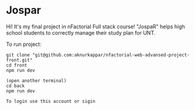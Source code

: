 # Jospar
Hi! It's my final project in nFactorial Full stack course!
"JospaR" helps high school students to correctly manage their study plan for UNT.

To run project:

	git clone "git@github.com:aknurkappar/nfactorial-web-advansed-project-front.git"
	cd front
	npm run dev

	(open another terminal)
	cd back
	npm run dev

	To login use this account or sigin
